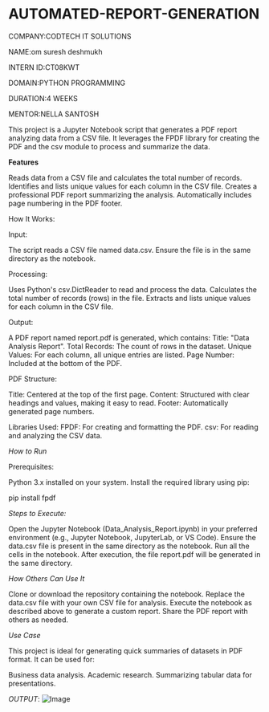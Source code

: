 # AUTOMATED-REPORT-GENERATION

COMPANY:CODTECH IT SOLUTIONS

NAME:om suresh deshmukh

INTERN ID:CT08KWT

DOMAIN:PYTHON PROGRAMMING

DURATION:4 WEEKS

MENTOR:NELLA SANTOSH



This project is a Jupyter Notebook script that generates a PDF report analyzing data from a CSV file. It leverages the FPDF library for creating the PDF and the csv module to process and summarize the data.

**Features**

Reads data from a CSV file and calculates the total number of records.
Identifies and lists unique values for each column in the CSV file.
Creates a professional PDF report summarizing the analysis.
Automatically includes page numbering in the PDF footer.

How It Works:

Input:

The script reads a CSV file named data.csv. Ensure the file is in the same directory as the notebook.

Processing:

Uses Python's csv.DictReader to read and process the data.
Calculates the total number of records (rows) in the file.
Extracts and lists unique values for each column in the CSV file.

Output:

A PDF report named report.pdf is generated, which contains:
Title: "Data Analysis Report".
Total Records: The count of rows in the dataset.
Unique Values: For each column, all unique entries are listed.
Page Number: Included at the bottom of the PDF.

PDF Structure:

Title: Centered at the top of the first page.
Content: Structured with clear headings and values, making it easy to read.
Footer: Automatically generated page numbers.

Libraries Used:
FPDF: For creating and formatting the PDF.
csv: For reading and analyzing the CSV data.

*How to Run*

Prerequisites:

Python 3.x installed on your system.
Install the required library using pip:

pip install fpdf

*Steps to Execute:*

Open the Jupyter Notebook (Data_Analysis_Report.ipynb) in your preferred environment (e.g., Jupyter Notebook, JupyterLab, or VS Code).
Ensure the data.csv file is present in the same directory as the notebook.
Run all the cells in the notebook.
After execution, the file report.pdf will be generated in the same directory.

*How Others Can Use It*

Clone or download the repository containing the notebook.
Replace the data.csv file with your own CSV file for analysis.
Execute the notebook as described above to generate a custom report.
Share the PDF report with others as needed.

*Use Case*

This project is ideal for generating quick summaries of datasets in PDF format. It can be used for:

Business data analysis.
Academic research.
Summarizing tabular data for presentations.

*OUTPUT*:
![Image](https://github.com/user-attachments/assets/4af3293c-3378-4a20-9337-779075bd7ec2)
